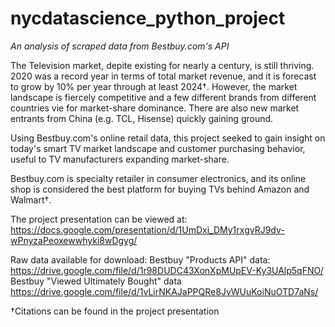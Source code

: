 # nycdatascience_python_project
_An analysis of scraped data from Bestbuy.com's API_

The Television market, depite existing for nearly a century, is still thriving. 2020 was a record year in terms of total market revenue, and it is forecast to grow by 10% per year through at least 2024†. However, the market landscape is fiercely competitive and a few different brands from different countries vie for market-share dominance. There are also new market entrants from China (e.g. TCL, Hisense) quickly gaining ground.

Using Bestbuy.com's online retail data, this project seeked to gain insight on today's smart TV market landscape and customer purchasing behavior, useful to TV manufacturers expanding market-share.

Bestbuy.com is specialty retailer in consumer electronics, and its online shop is considered the best platform for buying TVs behind Amazon and Walmart†.

The project presentation can be viewed at:
https://docs.google.com/presentation/d/1UmDxi_DMy1rxgvRJ9dv-wPnyzaPeoxewwhyki8wDgyg/

Raw data available for download:
Bestbuy "Products API" data: https://drive.google.com/file/d/1r98DUDC43XonXpMUpEV-Ky3UAlp5qFNO/
Bestbuy "Viewed Ultimately Bought" data https://drive.google.com/file/d/1vLirNKAJaPPQRe8JvWUuKoiNuOTD7aNs/


†Citations can be found in the project presentation
